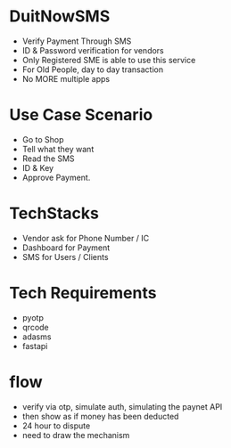 # DuitNowSMS

- Verify Payment Through SMS
- ID & Password verification for vendors
- Only Registered SME is able to use this service
- For Old People, day to day transaction
- No MORE multiple apps

# Use Case Scenario

- Go to Shop
- Tell what they want
- Read the SMS
- ID & Key
- Approve Payment.

# TechStacks 

- Vendor ask for Phone Number / IC
- Dashboard for Payment
- SMS for Users / Clients

# Tech Requirements

- pyotp
- qrcode
- adasms
- fastapi
  
# flow

- verify via otp, simulate auth, simulating the paynet API
- then show as if money has been deducted
- 24 hour to dispute
- need to draw the mechanism